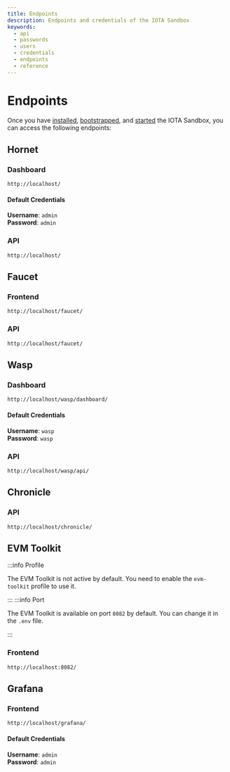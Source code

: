 ```yaml
---
title: Endpoints
description: Endpoints and credentials of the IOTA Sandbox
keywords:
  - api
  - passwords
  - users
  - credentials
  - endpoints
  - reference
---
```


# Endpoints

Once you have [installed](../getting-started.md#install-the-iota-sandbox-using-docker),
[bootstrapped](../getting-started.md#bootstrap), 
and [started](../getting-started.md#start-the-iota-sandbox) the IOTA Sandbox,
you can access the following endpoints:

## Hornet

### Dashboard 

```plaintext
http://localhost/
```

#### Default Credentials

**Username**: `admin`  
**Password**: `admin`

### API

```plaintext
http://localhost/
```

## Faucet

### Frontend

```plaintext
http://localhost/faucet/
```  

### API

```plaintext
http://localhost/faucet/
```

## Wasp

### Dashboard 

```plaintext
http://localhost/wasp/dashboard/
```

#### Default Credentials

**Username**: `wasp`  
**Password**: `wasp`

### API

```plaintext
http://localhost/wasp/api/
```

## Chronicle

### API 

```plaintext
http://localhost/chronicle/
```

## EVM Toolkit

:::info Profile

The EVM Toolkit is not active by default. You need to enable the `evm-toolkit` profile to use it.

:::
:::info Port

The EVM Toolkit is available on port `8082` by default. You can change it in the `.env` file.

:::

### Frontend 

```plaintext
http://localhost:8082/
```

## Grafana

### Frontend 

```plaintext
http://localhost/grafana/
```

#### Default Credentials

**Username**: `admin`  
**Password**: `admin`